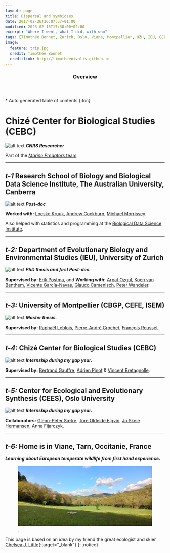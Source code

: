 ```yaml
---
layout: page
title: Dispersal and symbioses
date: 2017-02-26T16:07:57+01:00
modified: 2023-02-15T17:30:00+02:00
excerpt: "Where I went, what I did, with who"
tags: [Timothée Bonnet, Zurich, Oslo, Viane, Montpellier, UZH, IEU, CEES, CEFE, ISEM, CBGP, CEBC, collaborations, collaborators, dispersal, positions]
image:
  feature: trip.jpg
  credit: Timothée Bonnet
  creditlink: http://timotheenivalis.github.io
---
```

<section id="table-of-contents" class="toc">
  <header>
    <h3>Overview</h3>
  </header>
<div id="drawer" markdown="1">
*  Auto generated table of contents
{:toc}
</div>
</section><!-- /#table-of-contents -->


# Chizé Center for Biological Studies (CEBC)
![alt text](/images/logo_CEBC.png "CEBC") __*CNRS Researcher*__  

Part of the [*Marine Predators* team](https://www.cebc.cnrs.fr/predateurs-marins/?lang=en). 

_______________________

## __*t-1*__ Research School of Biology and Biological Data Science Institute, The Australian University, Canberra
![alt text](/images/ANU.jpg "ANU") __*Post-doc*__  

**Worked with:** [Loeske Kruuk](http://biology.anu.edu.au/research/labs/kruuk-lab-evolutionary-ecology-and-quantitative-genetics), [Andrew Cockburn](http://biology.anu.edu.au/people/andrew-cockburn), [Michael Morrissey](https://synergy.st-andrews.ac.uk/megaloceros/).

Also helped with statistics and programming at the [Biological Data Science Institute](http://bdsi.anu.edu.au/).

_______________________

## __*t-2:*__ Department of Evolutionary Biology and Environmental Studies (IEU), University of Zurich

![alt text](/images/uzhlogo.jpg "UZH") __*PhD thesis and first Post-doc.*__

**Supervised by:** [Erik Postma](http://erikpostma.net/index.html), and **Working with:** [Arpat Ozgul](http://www.popecol.org/team/arpat-ozgul/), [Koen van Benthem](http://www.popecol.org/team/koen-van-benthem/), [Vicente García-Navas](http://vicentegarcianavas.weebly.com/), [Glauco Camenisch](http://independent.academia.edu/GlaucoCamenisch), [Peter Wandeler](http://www.fr.ch/mhn/de/pub/museum/museums_mannschaft.htm).

_______________________

## __*t-3:*__ University of Montpellier (CBGP, CEFE, ISEM)
![alt text](/images/LOGO_MP2.png "UM2") __*Master thesis.*__

**Supervised by:** [Raphaël Leblois](http://raphael.leblois.free.fr/), [Pierre-André Crochet](https://www.researchgate.net/profile/Pierre-Andre_Crochet), [François Rousset](http://www.isem.univ-montp2.fr/recherche/teams/evolutionary-genetics/staff/roussetfrancois/?lang=en).

_______________________

## __*t-4:*__ Chizé Center for Biological Studies (CEBC)
![alt text](/images/logo_CEBC.png "CEBC") __*Internship during my gap year.*__

**Supervised by:** [Bertrand Gauffre](https://orcid.org/0000-0001-5431-8098), [Adrien Pinot](https://www.researchgate.net/profile/Adrien_Pinot) & [Vincent Bretagnolle](https://scholar.google.com/citations?user=8TZfEwsAAAAJ&hl=fr).

_______________________

## __*t-5:*__ Center for Ecological and Evolutionary Synthesis (CEES), Oslo University
![alt text](/images/cees.jpg "CEES") __*Internship during my gap year.*__

**Collaborators:**
 [Glenn-Peter Sætre](https://www.mn.uio.no/cees/english/people/core/glennp/), [Tore Oldeide Elgvin](https://www.nhm.uio.no/english/about/organization/exhibitions-public-services/people/toreoe/index.html), [Jo Skeie Hermansen](https://www.mn.uio.no/cees/english/people/researcher-postdoc/josh/), [Anna Fijarczyk](https://landrylab.ibis.ulaval.ca/?page_id=1411).

_______________________

## __*t-6:*__ Home is in Viane, Tarn, Occitanie, France
__*Learning about European temperate wildlife from first hand experience.*__

<figure>
	<a href="http://viane.fr/presentation/"><img src="/images/lecolumbier.jpg"></a>
	<figcaption><a href="" title="Viane"></a>.</figcaption>
</figure>

This page is based on an idea by my friend the great ecologist and skier [Chelsea J. Little](https://chelseajeanlittle.com/){:target="_blank"}
{: .notice}

